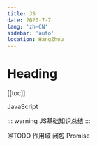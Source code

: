 ```yaml
---
title: JS
date: 2020-7-7
lang: 'zh-CN'
sidebar: 'auto'
location: HangZhou
---
```


# Heading
[[toc]]


JavaScript

::: warning
JS基础知识总结
:::

@TODO 
作用域
闭包
Promise